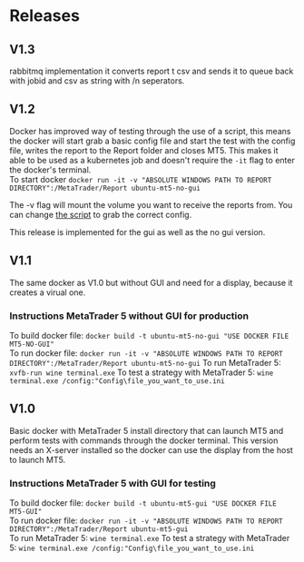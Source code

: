 # Releases

## V1.3
rabbitmq implementation it converts report t csv and sends it to queue back with jobid and csv as string with /n seperators.


## V1.2
Docker has improved way of testing through the use of a script, this means the docker will start grab a basic config file and start the test with the config file, writes the report to the Report folder and closes MT5. This makes it able to be used as a kubernetes job and doesn't require the ```-it``` flag to enter the docker's terminal.  
To start docker ```docker run -it -v "ABSOLUTE WINDOWS PATH TO REPORT DIRECTORY":/MetaTrader/Report ubuntu-mt5-no-gui```

The -v flag will mount the volume you want to receive the reports from. You can change [the script](https://github.com/S-A-RB05/MetaTraderContainer/blob/main/MetaTrader_5_32bit/MetaTrader5/run_test_nogui.sh) to grab the correct config.

This release is implemented for the gui as well as the no gui version.




## V1.1
The same docker as V1.0 but without GUI and need for a display, because it creates a virual one.

### Instructions MetaTrader 5 without GUI for production
To build docker file: ```docker build -t ubuntu-mt5-no-gui "USE DOCKER FILE MT5-NO-GUI"```  
To run docker file: ```docker run -it -v "ABSOLUTE WINDOWS PATH TO REPORT DIRECTORY":/MetaTrader/Report ubuntu-mt5-no-gui``` 
To run MetaTrader 5: ```xvfb-run wine terminal.exe```
To test a strategy with MetaTrader 5: ```wine terminal.exe /config:"Config\file_you_want_to_use.ini```


## V1.0
Basic docker with MetaTrader 5 install directory that can launch MT5 and perform tests with commands through the docker terminal. This version needs an X-server installed so the docker can use the display from the host to launch MT5.

### Instructions MetaTrader 5 with GUI for testing
To build docker file: ```docker build -t ubuntu-mt5-gui "USE DOCKER FILE MT5-GUI"```  
To run docker file: ```docker run -it -v "ABSOLUTE WINDOWS PATH TO REPORT DIRECTORY":/MetaTrader/Report ubuntu-mt5-gui```  
To run MetaTrader 5: ```wine terminal.exe```
To test a strategy with MetaTrader 5: ```wine terminal.exe /config:"Config\file_you_want_to_use.ini```





